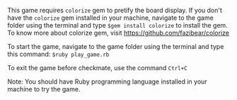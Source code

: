 This game requires `colorize` gem to pretify the board display. If you don't have the `colorize` gem installed in your machine,
navigate to the game folder using the terminal and type `$gem install colorize` to install the gem. To know more about colorize
gem, visit https://github.com/fazibear/colorize

To start the game, navigate to the game folder using the terminal and type this command:
`$ruby play_game.rb`

To exit the game before checkmate, use the command `Ctrl+C`

Note: You should have Ruby programming language installed in your machine to try the game.